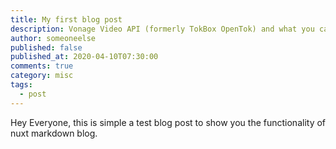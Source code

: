 ```yaml
---
title: My first blog post
description: Vonage Video API (formerly TokBox OpenTok) and what you can build with it. The Video API is very robust and highly customisable, and in each post we’ll show how to implement it.
author: someoneelse
published: false
published_at: 2020-04-10T07:30:00
comments: true
category: misc
tags:
  - post
---
```


Hey Everyone, this is simple a test blog post to show you
the functionality of nuxt markdown blog.
